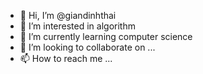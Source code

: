 - 👋 Hi, I’m @giandinhthai
- 👀 I’m interested in algorithm
- 🌱 I’m currently learning computer science
- 💞️ I’m looking to collaborate on ...
- 📫 How to reach me ...

<!---
giandinhthai/giandinhthai is a ✨ special ✨ repository because its `README.md` (this file) appears on your GitHub profile.
You can click the Preview link to take a look at your changes.
--->
